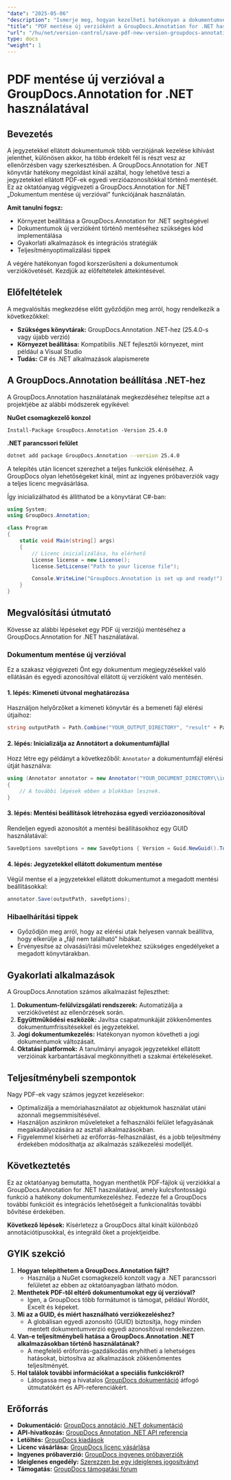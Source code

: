 ```yaml
---
"date": "2025-05-06"
"description": "Ismerje meg, hogyan kezelheti hatékonyan a dokumentumverziókat a GroupDocs.Annotation for .NET segítségével. Ez az útmutató a beállítást, a megvalósítást és a gyakorlati alkalmazásokat ismerteti."
"title": "PDF mentése új verzióként a GroupDocs.Annotation for .NET használatával – lépésről lépésre útmutató"
"url": "/hu/net/version-control/save-pdf-new-version-groupdocs-annotation-net/"
type: docs
"weight": 1
---
```


# PDF mentése új verzióval a GroupDocs.Annotation for .NET használatával

## Bevezetés

A jegyzetekkel ellátott dokumentumok több verziójának kezelése kihívást jelenthet, különösen akkor, ha több érdekelt fél is részt vesz az ellenőrzésben vagy szerkesztésben. A GroupDocs.Annotation for .NET könyvtár hatékony megoldást kínál azáltal, hogy lehetővé teszi a jegyzetekkel ellátott PDF-ek egyedi verzióazonosítókkal történő mentését. Ez az oktatóanyag végigvezeti a GroupDocs.Annotation for .NET „Dokumentum mentése új verzióval” funkciójának használatán.

**Amit tanulni fogsz:**
- Környezet beállítása a GroupDocs.Annotation for .NET segítségével
- Dokumentumok új verzióként történő mentéséhez szükséges kód implementálása
- Gyakorlati alkalmazások és integrációs stratégiák
- Teljesítményoptimalizálási tippek

A végére hatékonyan fogod korszerűsíteni a dokumentumok verziókövetését. Kezdjük az előfeltételek áttekintésével.

## Előfeltételek

A megvalósítás megkezdése előtt győződjön meg arról, hogy rendelkezik a következőkkel:
- **Szükséges könyvtárak:** GroupDocs.Annotation .NET-hez (25.4.0-s vagy újabb verzió)
- **Környezet beállítása:** Kompatibilis .NET fejlesztői környezet, mint például a Visual Studio
- **Tudás:** C# és .NET alkalmazások alapismerete

## A GroupDocs.Annotation beállítása .NET-hez

A GroupDocs.Annotation használatának megkezdéséhez telepítse azt a projektjébe az alábbi módszerek egyikével:

**NuGet csomagkezelő konzol**
```plaintext
Install-Package GroupDocs.Annotation -Version 25.4.0
```

**.NET parancssori felület**
```bash
dotnet add package GroupDocs.Annotation --version 25.4.0
```

A telepítés után licencet szerezhet a teljes funkciók eléréséhez. A GroupDocs olyan lehetőségeket kínál, mint az ingyenes próbaverziók vagy a teljes licenc megvásárlása.

Így inicializálhatod és állíthatod be a könyvtárat C#-ban:
```csharp
using System;
using GroupDocs.Annotation;

class Program
{
    static void Main(string[] args)
    {
        // Licenc inicializálása, ha elérhető
        License license = new License();
        license.SetLicense("Path to your license file");

        Console.WriteLine("GroupDocs.Annotation is set up and ready!");
    }
}
```

## Megvalósítási útmutató

Kövesse az alábbi lépéseket egy PDF új verziójú mentéséhez a GroupDocs.Annotation for .NET használatával.

### Dokumentum mentése új verzióval

Ez a szakasz végigvezeti Önt egy dokumentum megjegyzésekkel való ellátásán és egyedi azonosítóval ellátott új verzióként való mentésén.

#### 1. lépés: Kimeneti útvonal meghatározása
Használjon helyőrzőket a kimeneti könyvtár és a bemeneti fájl elérési útjaihoz:
```csharp
string outputPath = Path.Combine("YOUR_OUTPUT_DIRECTORY", "result" + Path.GetExtension("YOUR_DOCUMENT_DIRECTORY\\input.pdf"));
```

#### 2. lépés: Inicializálja az Annotátort a dokumentumfájllal
Hozz létre egy példányt a következőből: `Annotator` a dokumentumfájl elérési útját használva:
```csharp
using (Annotator annotator = new Annotator("YOUR_DOCUMENT_DIRECTORY\\input.pdf"))
{
    // A további lépések ebben a blokkban lesznek.
}
```

#### 3. lépés: Mentési beállítások létrehozása egyedi verzióazonosítóval
Rendeljen egyedi azonosítót a mentési beállításokhoz egy GUID használatával:
```csharp
SaveOptions saveOptions = new SaveOptions { Version = Guid.NewGuid().ToString() };
```

#### 4. lépés: Jegyzetekkel ellátott dokumentum mentése
Végül mentse el a jegyzetekkel ellátott dokumentumot a megadott mentési beállításokkal:
```csharp
annotator.Save(outputPath, saveOptions);
```

### Hibaelhárítási tippek
- Győződjön meg arról, hogy az elérési utak helyesen vannak beállítva, hogy elkerülje a „fájl nem található” hibákat.
- Érvényesítse az olvasási/írási műveletekhez szükséges engedélyeket a megadott könyvtárakban.

## Gyakorlati alkalmazások

A GroupDocs.Annotation számos alkalmazást fejleszthet:
1. **Dokumentum-felülvizsgálati rendszerek:** Automatizálja a verziókövetést az ellenőrzések során.
2. **Együttműködési eszközök:** Javítsa csapatmunkáját zökkenőmentes dokumentumfrissítésekkel és jegyzetekkel.
3. **Jogi dokumentumkezelés:** Hatékonyan nyomon követheti a jogi dokumentumok változásait.
4. **Oktatási platformok:** A tanulmányi anyagok jegyzetekkel ellátott verzióinak karbantartásával megkönnyítheti a szakmai értékeléseket.

## Teljesítménybeli szempontok
Nagy PDF-ek vagy számos jegyzet kezelésekor:
- Optimalizálja a memóriahasználatot az objektumok használat utáni azonnali megsemmisítésével.
- Használjon aszinkron műveleteket a felhasználói felület lefagyásának megakadályozására az asztali alkalmazásokban.
- Figyelemmel kísérheti az erőforrás-felhasználást, és a jobb teljesítmény érdekében módosíthatja az alkalmazás szálkezelési modelljét.

## Következtetés
Ez az oktatóanyag bemutatta, hogyan menthetők PDF-fájlok új verziókkal a GroupDocs.Annotation for .NET használatával, amely kulcsfontosságú funkció a hatékony dokumentumkezeléshez. Fedezze fel a GroupDocs további funkcióit és integrációs lehetőségeit a funkcionalitás további bővítése érdekében.

**Következő lépések:** Kísérletezz a GroupDocs által kínált különböző annotációtípusokkal, és integráld őket a projektjeidbe.

## GYIK szekció
1. **Hogyan telepíthetem a GroupDocs.Annotation fájlt?**
   - Használja a NuGet csomagkezelő konzolt vagy a .NET parancssori felületet az ebben az oktatóanyagban látható módon.
2. **Menthetek PDF-től eltérő dokumentumokat egy új verzióval?**
   - Igen, a GroupDocs több formátumot is támogat, például Wordöt, Excelt és képeket.
3. **Mi az a GUID, és miért használható verziókezeléshez?**
   - A globálisan egyedi azonosító (GUID) biztosítja, hogy minden mentett dokumentumverzió egyedi azonosítóval rendelkezzen.
4. **Van-e teljesítménybeli hatása a GroupDocs.Annotation .NET alkalmazásokban történő használatának?**
   - A megfelelő erőforrás-gazdálkodás enyhítheti a lehetséges hatásokat, biztosítva az alkalmazások zökkenőmentes teljesítményét.
5. **Hol találok további információkat a speciális funkciókról?**
   - Látogassa meg a hivatalos [GroupDocs dokumentáció](https://docs.groupdocs.com/annotation/net/) átfogó útmutatókért és API-referenciákért.

## Erőforrás
- **Dokumentáció:** [GroupDocs annotáció .NET dokumentáció](https://docs.groupdocs.com/annotation/net/)
- **API-hivatkozás:** [GroupDocs Annotation .NET API referencia](https://reference.groupdocs.com/annotation/net/)
- **Letöltés:** [GroupDocs kiadások](https://releases.groupdocs.com/annotation/net/)
- **Licenc vásárlása:** [GroupDocs licenc vásárlása](https://purchase.groupdocs.com/buy)
- **Ingyenes próbaverzió:** [GroupDocs ingyenes próbaverziók](https://releases.groupdocs.com/annotation/net/)
- **Ideiglenes engedély:** [Szerezzen be egy ideiglenes jogosítványt](https://purchase.groupdocs.com/temporary-license/)
- **Támogatás:** [GroupDocs támogatási fórum](https://forum.groupdocs.com/c/annotation/)